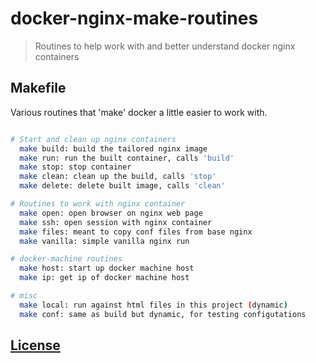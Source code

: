# docker-nginx-make-routines

> Routines to help work with and better understand docker nginx containers

## Makefile
Various routines that 'make' docker a little easier to work with.

```sh

# Start and clean up nginx containers
  make build: build the tailored nginx image
  make run: run the built container, calls 'build'
  make stop: stop container
  make clean: clean up the build, calls 'stop'
  make delete: delete built image, calls 'clean'

# Routines to work with nginx container
  make open: open browser on nginx web page
  make ssh: open session with nginx container
  make files: meant to copy conf files from base nginx
  make vanilla: simple vanilla nginx run

# docker-machine routines
  make host: start up docker machine host
  make ip: get ip of docker machine host

# misc
  make local: run against html files in this project (dynamic)
  make conf: same as build but dynamic, for testing configutations


```

## [License](LICENSE.md)
